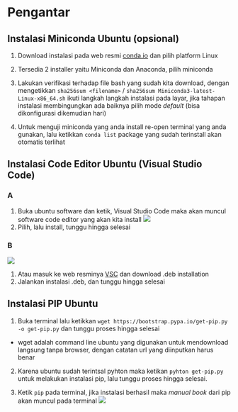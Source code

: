 # Pengantar

## Instalasi Miniconda Ubuntu (opsional)
1. Download instalasi pada web resmi [conda.io](https://conda.io/projects/conda/en/latest/user-guide/install/index.html)
dan pilih platform Linux

2. Tersedia 2 installer yaitu Miniconda dan Anaconda, pilih miniconda

3. Lakukan verifikasi terhadap file bash yang sudah kita download, dengan mengetikkan
`sha256sum <filename>` / 
`sha256sum Miniconda3-latest-Linux-x86_64.sh` 
ikuti langkah langkah instalasi pada layar, jika tahapan instalasi membingungkan ada baiknya pilih mode _default_ (bisa dikonfigurasi dikemudian hari)

4. Untuk menguji miniconda yang anda install re-open terminal yang anda gunakan, lalu ketikkan 
`conda list` 
package yang sudah terinstall akan otomatis terlihat

## Instalasi Code Editor Ubuntu (Visual Studio Code)
### A 
1. Buka ubuntu software dan ketik, Visual Studio Code maka akan muncul software code editor yang akan kita install
![](https://github.com/dummytarget/praxis-academy/blob/master/img/m-1/h-1/01.png)
2. Pilih, lalu install, tunggu hingga selesai

### B 
![](https://github.com/dummytarget/praxis-academy/blob/master/img/m-1/h-1/02.png)
1. Atau masuk ke web resminya [VSC](https://code.visualstudio.com/) dan download .deb installation
2. Jalankan instalasi .deb, dan tunggu hingga selesai

## Instalasi PIP Ubuntu
1. Buka terminal lalu ketikkan `wget https://bootstrap.pypa.io/get-pip.py -o get-pip.py` dan tunggu proses hingga selesai
  - wget adalah command line ubuntu yang digunakan untuk mendownload langsung tanpa browser, dengan catatan url yang diinputkan harus benar

2. Karena ubuntu sudah terintsal pyhton maka ketikan `pyhton get-pip.py` untuk melakukan instalasi pip, lalu tunggu proses hingga selesai.

3. Ketik `pip` pada terminal, jika instalasi berhasil maka _manual book_ dari pip akan muncul pada terminal
![](https://github.com/dummytarget/praxis-academy/blob/master/img/m-1/h-1/03.png)
